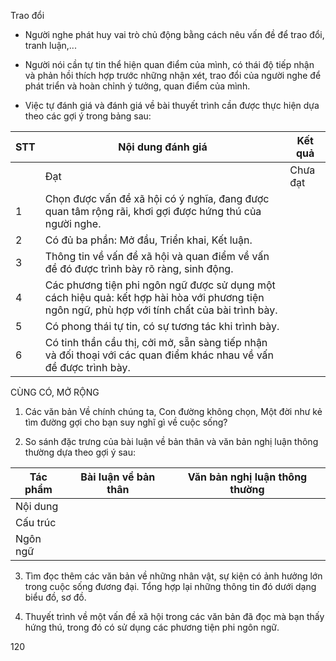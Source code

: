 Trao đổi

- Người nghe phát huy vai trò chủ động bằng cách nêu vấn đề để trao đổi, tranh luận,...

- Người nói cần tự tin thể hiện quan điểm của mình, có thái độ tiếp nhận và phản hồi thích hợp trước những nhận xét, trao đổi của người nghe để phát triển và hoàn chỉnh ý tưởng, quan điểm của mình.

- Việc tự đánh giá và đánh giá về bài thuyết trình cần được thực hiện dựa theo các gợi ý trong bảng sau:

STT | Nội dung đánh giá | Kết quả
--- | --- | ---
 | | Đạt | Chưa đạt
1 | Chọn được vấn đề xã hội có ý nghĩa, đang được quan tâm rộng rãi, khơi gợi được hứng thú của người nghe. | |
2 | Có đủ ba phần: Mở đầu, Triển khai, Kết luận. | |
3 | Thông tin về vấn đề xã hội và quan điểm về vấn đề đó được trình bày rõ ràng, sinh động. | |
4 | Các phương tiện phi ngôn ngữ được sử dụng một cách hiệu quả: kết hợp hài hòa với phương tiện ngôn ngữ, phù hợp với tính chất của bài trình bày. | |
5 | Có phong thái tự tin, có sự tương tác khi trình bày. | |
6 | Có tinh thần cầu thị, cởi mở, sẵn sàng tiếp nhận và đối thoại với các quan điểm khác nhau về vấn đề được trình bày. | |

CÙNG CÓ, MỞ RỘNG

1. Các văn bản Về chính chúng ta, Con đường không chọn, Một đời như kẻ tìm đường gợi cho bạn suy nghĩ gì về cuộc sống?

2. So sánh đặc trưng của bài luận về bản thân và văn bản nghị luận thông thường dựa theo gợi ý sau:

Tác phẩm | Bài luận về bản thân | Văn bản nghị luận thông thường
--- | --- | ---
Nội dung | |
Cấu trúc | |
Ngôn ngữ | |

3. Tìm đọc thêm các văn bản về những nhân vật, sự kiện có ảnh hưởng lớn trong cuộc sống đương đại. Tổng hợp lại những thông tin đó dưới dạng biểu đồ, sơ đồ.

4. Thuyết trình về một vấn đề xã hội trong các văn bản đã đọc mà bạn thấy hứng thú, trong đó có sử dụng các phương tiện phi ngôn ngữ.

120